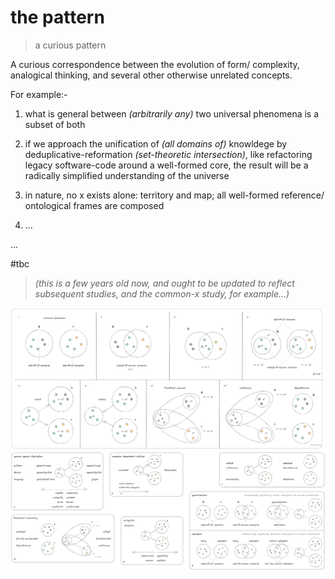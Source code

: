 # the pattern
> a curious pattern

A curious correspondence between the evolution of form/ complexity, analogical thinking, and several other otherwise unrelated concepts.

For example:-

1. what is general between *(arbitrarily any)* two universal phenomena is a subset of both

2. if we approach the unification of *(all domains of)* knowldege by deduplicative-reformation *(set-theoretic intersection)*, like refactoring legacy software-code around a well-formed core, the result will be a radically simplified understanding of the universe

3. in nature, no x exists alone: territory and map; all well-formed reference/ ontological frames are composed

4. ...

...

#tbc

> *(this is a few years old now, and ought to be updated to reflect subsequent studies, and the common-x study, for example...)*

![](images/the%20pattern.png)

